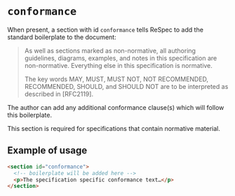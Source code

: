 # `conformance`

When present, a section with id `conformance` tells ReSpec to add the standard boilerplate to the document:

> As well as sections marked as non-normative, all authoring guidelines, diagrams, examples, and notes in this specification are non-normative. Everything else in this specification is normative.
>
> The key words MAY, MUST, MUST NOT, NOT RECOMMENDED, RECOMMENDED, SHOULD, and SHOULD NOT are to be interpreted as described in [RFC2119].

The author can add any additional conformance clause(s) which will follow this boilerplate.

This section is required for specifications that contain normative material.

## Example of usage

```html
<section id="conformance">
  <!-- boilerplate will be added here -->
  <p>The specification specific conformance text…</p>
</section>
```
